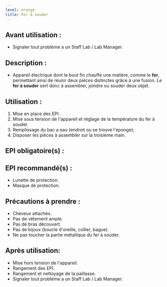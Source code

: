 ```yaml
---
level: orange
title: Fer à souder
---
```


## Avant utilisation : 

- Signaler tout problème a un Staff Lab / Lab Manager.

## Description : 

- Appareil électrique dont le bout fin chauffe une matière, comme le **fer**, permettant ainsi de réunir deux pièces 
distinctes grâce à une fusion. Le **fer à souder** sert donc à assembler, joindre ou souder deux objet.

## Utilisation : 

1. Mise en place des EPI. 
2. Mise sous tension de l'appareil et réglage de la température du fer à souder. 
3. Remplissage du bac a eau (endroit ou se trouve l'eponge);
4. Disposer les pièces à assembler sur la troisième main.

## EPI obligatoire(s) : 


## EPI recommandé(s) :
- Lunette de protection.
- Masque de protection.

## Précautions à prendre : 

- Cheveux attachés.
- Pas de vêtement ample.
- Pas de bras découvert.
- Pas de bijoux (boucle d'oreille, collier, bague).
- Ne pas toucher la partie métallique du fer à souder.

## Après utilisation: 

- Mise hors tension de l'appareil.
- Rangement des EPI.
- Rangement et nettoyage de la paillasse.
- Signaler tout problème a un Staff Lab / Lab Manager.
